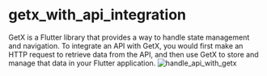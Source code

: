 # getx_with_api_integration
GetX is a Flutter library that provides a way to handle state management and navigation. To integrate an API with GetX, you would first make an HTTP request to retrieve data from the API, and then use GetX to store and manage that data in your Flutter application.
![handle_api_with_getx](https://user-images.githubusercontent.com/114142152/217502874-80da2a1f-be64-4e47-9698-dd62d4739d47.png)
